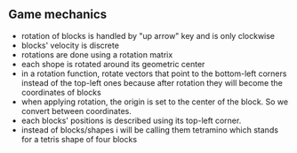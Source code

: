 ## Game mechanics
- rotation of blocks is handled by "up arrow" key and is only clockwise
- blocks' velocity is discrete 
- rotations are done using a rotation matrix 
- each shope is rotated around its geometric center 
- in a rotation function, rotate vectors that point to the bottom-left corners instead of the top-left ones because after rotation they will become the coordinates of blocks
- when applying rotation, the origin is set to the center of the block. So we convert between coordinates. 
- each blocks' positions is described using its top-left corner.
- instead of blocks/shapes i will be calling them tetramino which stands for a tetris shape of four blocks 